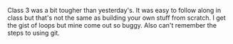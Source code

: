 Class 3 was a bit tougher than yesterday's.
It was easy to follow along in class but that's not
the same as building your own stuff from scratch.
I get the gist of loops but mine come out so buggy.
Also can't remember the steps to using git.
